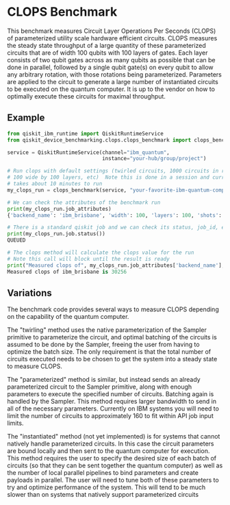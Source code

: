 # CLOPS Benchmark

This benchmark measures Circuit Layer Operations Per Seconds (CLOPS) of
parameterized utility scale  hardware efficient circuits. 
 CLOPS measures the steady state throughput of a large quantity of 
 these parameterized circuits that are 
 of width 100 qubits with 100 layers of gates. 
 Each layer consists of two qubit gates across as many qubits
 as possible that can be done in parallel, followed by a single qubit
 gate(s) on every qubit to allow any arbitrary rotation, with those 
 rotations being parameterized.
 Parameters are applied to the circuit to generate a large number of 
 instantiated circuits to be executed on the quantum computer. It is
 up to the vendor on how to optimally execute these circuits for 
 maximal throughput. 


## Example

```python
from qiskit_ibm_runtime import QiskitRuntimeService
from qiskit_device_benchmarking.clops.clops_benchmark import clops_benchmark

service = QiskitRuntimeService(channel="ibm_quantum",
                               instance="your-hub/group/project")

# Run clops with default settings (twirled circuits, 1000 circuits in run,
# 100 wide by 100 layers, etc)  Note this is done in a session and currently
# takes about 10 minutes to run
my_clops_run = clops_benchmark(service, "your-favorite-ibm-quantum-computer")

# We can check the attributes of the benchmark run
print(my_clops_run.job_attributes)
{'backend_name': 'ibm_brisbane', 'width': 100, 'layers': 100, 'shots': 100, 'rep_delay': 0.00025, 'num_circuits': 1000, 'circuit_type': 'twirled', 'batch_size': None, 'pipelines': 1}

# There is a standard qiskit job and we can check its status, job_id, etc
print(my_clops_run.job.status())
QUEUED

# The clops method will calculate the clops value for the run
# Note this call will block until the result is ready
print("Measured clops of", my_clops_run.job_attributes['backend_name'], "is", my_clops_run.clops())
Measured clops of ibm_brisbane is 30256
```



## Variations


The benchmark code provides several 
 ways to measure CLOPS depending on the capability of the quantum computer. 

 The "twirling" method uses the native parameterization of the Sampler
 primitive to parameterize the circuit, and optimal batching of the 
 circuits is assumed to be done by the Sampler, freeing the user
 from having to optimize the batch size. The only requirement is
 that the total number of circuits executed needs to be chosen to
 get the system into a steady state to measure CLOPS.

 The "parameterized" method is similar, but instead sends an already
 parameterized circuit to the Sampler primitive, along with enough 
 parameters to execute the specified number of circuits. Batching 
 again is handled by the Sampler. This method requires larger bandwidth
 to send in all of the necessary parameters. Currently on IBM systems
 you will need to limit the number of circuits to approximately 160 to 
 fit within API job input limits.

 The "instantiated" method (not yet implemented) is for systems that cannot natively 
 handle parameterized circuits. In this case the circuit parameters
 are bound locally and then sent to the quantum computer for execution.
 This method requires the user to specify the desired size of each
 batch of circuits (so that they can be sent together the quantum computer) 
 as well as the number of local parallel pipelines to bind parameters and
 create payloads in parallel. The user will need to tune both of these
 parameters to try and optimize performance of the system. This will 
 tend to be much slower than on systems that natively support parameterized
 circuits
